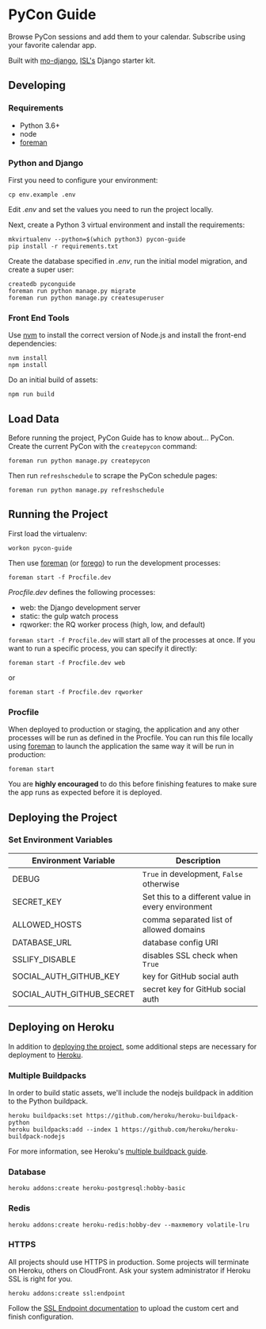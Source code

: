 # PyCon Guide

Browse PyCon sessions and add them to your calendar. Subscribe using your
favorite calendar app.

Built with [mo-django](https://github.com/istrategylabs/mo-django), [ISL's](https://isl.co) Django starter kit.

## Developing

### Requirements

* Python 3.6+
* node
* [foreman](http://ddollar.github.io/foreman/)

### Python and Django

First you need to configure your environment:

```
cp env.example .env
```

Edit *.env* and set the values you need to run the project locally.

Next, create a Python 3 virtual environment and install the requirements:

```
mkvirtualenv --python=$(which python3) pycon-guide
pip install -r requirements.txt
```

Create the database specified in *.env*, run the initial model migration,
and create a super user:

```
createdb pyconguide
foreman run python manage.py migrate
foreman run python manage.py createsuperuser
```

### Front End Tools

Use [nvm](https://github.com/creationix/nvm) to install the correct version
of Node.js and install the front-end dependencies:

```
nvm install
npm install
```

Do an initial build of assets:

```
npm run build
```

## Load Data

Before running the project, PyCon Guide has to know about... PyCon. Create the current PyCon with the `createpycon` command:

```
foreman run python manage.py createpycon
```

Then run `refreshschedule` to scrape the PyCon schedule pages:

```
foreman run python manage.py refreshschedule
```


## Running the Project

First load the virtualenv:

```
workon pycon-guide
```

Then use [foreman](http://ddollar.github.io/foreman/) (or [forego](https://github.com/ddollar/forego)) to run the development processes:

```
foreman start -f Procfile.dev
```

*Procfile.dev* defines the following processes:

* web: the Django development server
* static: the gulp watch process
* rqworker: the RQ worker process (high, low, and default)

`foreman start -f Procfile.dev` will start all of the processes at once. If you
want to run a specific process, you can specify it directly:

```
foreman start -f Procfile.dev web
```

or

```
foreman start -f Procfile.dev rqworker
```

### Procfile

When deployed to production or staging, the application and any other processes will be run as defined in the Procfile. You can run this file locally using [foreman](http://ddollar.github.io/foreman/) to launch the application the same way it will be run in production:

```
foreman start
```

You are **highly encouraged** to do this before finishing features to make sure the app runs as expected before it is deployed.


## Deploying the Project

### Set Environment Variables

| Environment Variable      | Description                                       |
| ------------------------- | --------------------------------------------------|
| DEBUG                     | `True` in development, `False` otherwise          |
| SECRET_KEY                | Set this to a different value in every environment|
| ALLOWED_HOSTS             | comma separated list of allowed domains           |
| DATABASE_URL              | database config URI                               |
| SSLIFY_DISABLE            | disables SSL check when `True`                    |
| SOCIAL_AUTH_GITHUB_KEY    | key for GitHub social auth                        |
| SOCIAL_AUTH_GITHUB_SECRET | secret key for GitHub social auth                 |


## Deploying on Heroku

In addition to [deploying the project](#deploying-the-project), some additional steps are necessary for deployment to [Heroku](https://heroku.com).

### Multiple Buildpacks

In order to build static assets, we'll include the nodejs buildpack in addition
to the Python buildpack.

```
heroku buildpacks:set https://github.com/heroku/heroku-buildpack-python
heroku buildpacks:add --index 1 https://github.com/heroku/heroku-buildpack-nodejs
```

For more information, see Heroku's [multiple buildpack guide](
https://devcenter.heroku.com/articles/using-multiple-buildpacks-for-an-app).

### Database

```
heroku addons:create heroku-postgresql:hobby-basic
```


### Redis

```
heroku addons:create heroku-redis:hobby-dev --maxmemory volatile-lru
```


### HTTPS

All projects should use HTTPS in production. Some projects will terminate on
Heroku, others on CloudFront. Ask your system administrator if
Heroku SSL is right for you.

```
heroku addons:create ssl:endpoint
```

Follow the
[SSL Endpoint documentation](https://devcenter.heroku.com/articles/ssl-endpoint)
to upload the custom cert and finish configuration.
